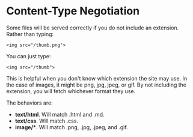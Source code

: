 # Content-Type Negotiation

Some files will be served correctly if you do not include an extension. Rather than typing:

```markup
<img src="/thumb.png">
```

You can just type:

```markup
<img src="/thumb">
```

This is helpful when you don't know which extension the site may use. In the case of images, it might be png, jpg, jpeg, or gif. By not including the extension, you will fetch whichever format they use.

The behaviors are:

* **text/html**. Will match .html and .md.
* **text/css**. Will match .css.
* **image/\***. Will match .png, .jpg, .jpeg, and .gif.

